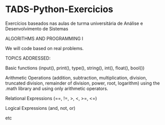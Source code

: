 # TADS-Python-Exercicios
Exercícios baseados nas aulas de turma universitária de Análise e Desenvolvimento de Sistemas 

ALGORITHMS AND PROGRAMMING I

We will code based on real problems.

TOPICS ADDRESSED:

Basic functions (input(), print(), type(), string(), int(), float(), bool())

Arithmetic Operations (addition, subtraction, multiplication, division, truncated division, remainder of division, power, root, logarithm)
using the .math library and using only arithmetic operators.

Relational Expressions (==, !=, >, <, >=, <=)

Logical Expressions (and, not, or)

etc
